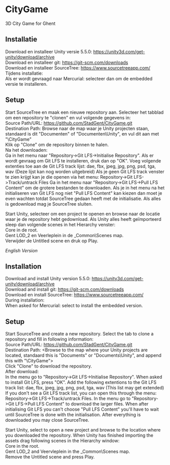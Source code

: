 # CityGame

3D City Game for Ghent

## Installatie

Download en installeer Unity versie 5.5.0: https://unity3d.com/get-unity/download/archive  
Download en installeer git: https://git-scm.com/downloads  
Download en installeer SourceTree: https://www.sourcetreeapp.com/  
Tijdens installatie:  
Als er wordt gevraagd naar Mercurial: selecteer dan om de embedded versie te installeren.

## Setup

Start SourceTree en maak een nieuwe repository aan. Selecteer het tabblad om een repository te "clonen" en vul volgende gegevens in:  
Source Path/URL: https://github.com/StadGent/CityGame.git  
Destination Path: Browse naar de map waar je Unity projecten staan, standaard is dit "Documenten" of "Documenten\Unity", en vul dit aan met "\CityGame"  
Klik op "Clone" om de repository binnen te halen.  
Na het downloaden:  
Ga in het menu naar "Repository->Git LFS->Initialise Repository". Als er wordt gevraag om Git LFS te installeren, druk dan op "OK". Voeg volgende extenties toe aan de Git LFS track lijst: dae, fbx, jpeg, jpg, png, psd, tga, wav (Deze lijst kan nog worden uitgebreid) Als je geen Git LFS track venster te zien krijgt kan je die openen via het menu: Repository->Git LFS->Track/untrack Files Ga in het menu naar "Repository->Git LFS->Pull LFS Content" om de grotere bestanden te downloaden. Als je in het menu na het initialiseren van Git LFS nog niet "Pull LFS Content" kan kiezen dan moet je even wachten totdat SourceTree gedaan heeft met de initialisatie. Als alles is gedownload mag je SourceTree sluiten.

Start Unity, selecteer om een project te openen en browse naar de locatie waar je de repository hebt gedownload. Als Unity alles heeft geïmporteerd sleep dan volgende scenes in het Hierarchy venster:  
Core in de root.  
Gent LOD_2 en Veerleplein in de _Common\Scenes map.  
Verwijder de Untitled scene en druk op Play.

*English Version*
## Installation

Download and install Unity version 5.5.0: https://unity3d.com/get-unity/download/archive  
Download and install git: https://git-scm.com/downloads  
Download en install SourceTree: https://www.sourcetreeapp.com/  
During installation:  
When asked for Mercurial: select to install the embedded version.

## Setup

Start SourceTree and create a new repository. Select the tab to clone a repository and fill in following information:  
Source Path/URL: https://github.com/StadGent/CityGame.git  
Destination Path: <Browse to the map where your Unity projects are located, standaard  this is "Documents" or "Documents\Unity", and append this with "\CityGame">  
Click "Clone" to download the repository.  
After download:  
In the menu go to "Repository->Git LFS->Initialise Repository". When asked to install Git LFS, press "OK". Add the following extentions to the Git LFS track list: dae, fbx, jpeg, jpg, png, psd, tga, wav (This list may get extended) If you don't see a Git LFS track list, you can open this through the menu: Repository->Git LFS->Track/untrack Files. In the menu go to "Repository->Git LFS->Pull LFS Content" to download the larger files. When after initialising Git LFS you can't choose "Pull LFS Content" you'll have to wait until SourceTree is done with the initialisation. After everything is downloaded you may close SourceTree.

Start Unity, select to open a new project and browse to the location where you downloaded the repository. When Unity has finished importing the assets drag following scenes in the Hierarchy window:  
Core in the root.  
Gent LOD_2 and Veervleplein in the _Common\Scenes map.  
Remove the Untitled scene and press Play.
